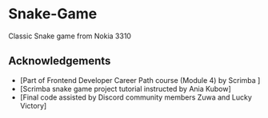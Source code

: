 # Snake-Game
Classic Snake game from Nokia 3310
## Acknowledgements
- [Part of Frontend Developer Career Path course (Module 4) by Scrimba ]
- [Scrimba snake game project tutorial instructed by Ania Kubow]
- [Final code assisted by Discord community members Zuwa and Lucky Victory]
